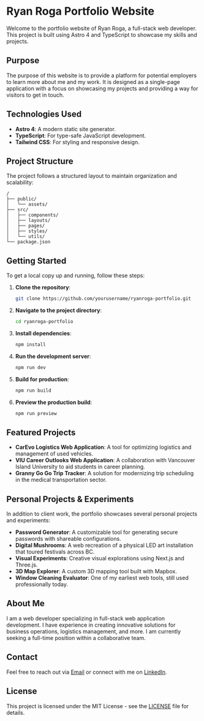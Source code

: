 # Ryan Roga Portfolio Website

Welcome to the portfolio website of Ryan Roga, a full-stack web developer. This project is built using Astro 4 and TypeScript to showcase my skills and projects.

## Purpose

The purpose of this website is to provide a platform for potential employers to learn more about me and my work. It is designed as a single-page application with a focus on showcasing my projects and providing a way for visitors to get in touch.

## Technologies Used

- **Astro 4**: A modern static site generator.
- **TypeScript**: For type-safe JavaScript development.
- **Tailwind CSS**: For styling and responsive design.

## Project Structure

The project follows a structured layout to maintain organization and scalability:

```text
/
├── public/
│   └── assets/
├── src/
│   ├── components/
│   ├── layouts/
│   ├── pages/
│   ├── styles/
│   └── utils/
└── package.json
```

## Getting Started

To get a local copy up and running, follow these steps:

1. **Clone the repository**:

   ```sh
   git clone https://github.com/yourusername/ryanroga-portfolio.git
   ```

2. **Navigate to the project directory**:

   ```sh
   cd ryanroga-portfolio
   ```

3. **Install dependencies**:

   ```sh
   npm install
   ```

4. **Run the development server**:

   ```sh
   npm run dev
   ```

5. **Build for production**:

   ```sh
   npm run build
   ```

6. **Preview the production build**:
   ```sh
   npm run preview
   ```

## Featured Projects

- **CarEvo Logistics Web Application**: A tool for optimizing logistics and management of used vehicles.
- **VIU Career Outlooks Web Application**: A collaboration with Vancouver Island University to aid students in career planning.
- **Granny Go Go Trip Tracker**: A solution for modernizing trip scheduling in the medical transportation sector.

## Personal Projects & Experiments

In addition to client work, the portfolio showcases several personal projects and experiments:

- **Password Generator**: A customizable tool for generating secure passwords with shareable configurations.
- **Digital Mushrooms**: A web recreation of a physical LED art installation that toured festivals across BC.
- **Visual Experiments**: Creative visual explorations using Next.js and Three.js.
- **3D Map Explorer**: A custom 3D mapping tool built with Mapbox.
- **Window Cleaning Evaluator**: One of my earliest web tools, still used professionally today.

## About Me

I am a web developer specializing in full-stack web application development. I have experience in creating innovative solutions for business operations, logistics management, and more. I am currently seeking a full-time position within a collaborative team.

## Contact

Feel free to reach out via [Email](mailto:your-email@example.com) or connect with me on [LinkedIn](https://www.linkedin.com/in/yourprofile).

## License

This project is licensed under the MIT License - see the [LICENSE](LICENSE) file for details.
